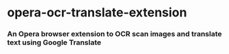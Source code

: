 # opera-ocr-translate-extension
### An Opera browser extension to OCR scan images and translate text using Google Translate
